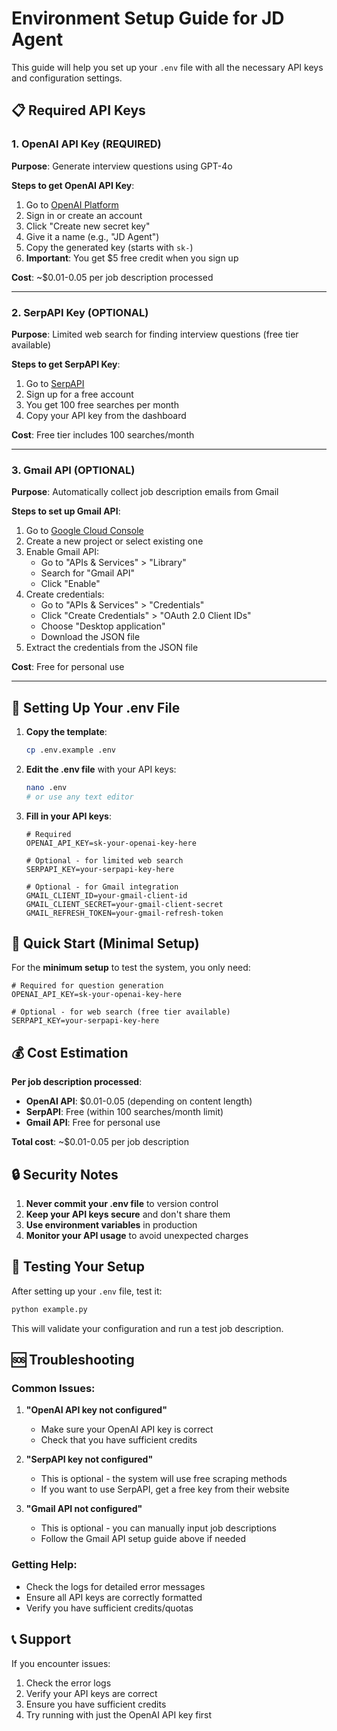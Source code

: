 # Environment Setup Guide for JD Agent

This guide will help you set up your `.env` file with all the necessary API keys and configuration settings.

## 📋 Required API Keys

### 1. OpenAI API Key (REQUIRED)

**Purpose**: Generate interview questions using GPT-4o

**Steps to get OpenAI API Key**:
1. Go to [OpenAI Platform](https://platform.openai.com/api-keys)
2. Sign in or create an account
3. Click "Create new secret key"
4. Give it a name (e.g., "JD Agent")
5. Copy the generated key (starts with `sk-`)
6. **Important**: You get $5 free credit when you sign up

**Cost**: ~$0.01-0.05 per job description processed

---

### 2. SerpAPI Key (OPTIONAL)

**Purpose**: Limited web search for finding interview questions (free tier available)

**Steps to get SerpAPI Key**:
1. Go to [SerpAPI](https://serpapi.com/dashboard)
2. Sign up for a free account
3. You get 100 free searches per month
4. Copy your API key from the dashboard

**Cost**: Free tier includes 100 searches/month

---

### 3. Gmail API (OPTIONAL)

**Purpose**: Automatically collect job description emails from Gmail

**Steps to set up Gmail API**:
1. Go to [Google Cloud Console](https://console.cloud.google.com/)
2. Create a new project or select existing one
3. Enable Gmail API:
   - Go to "APIs & Services" > "Library"
   - Search for "Gmail API"
   - Click "Enable"
4. Create credentials:
   - Go to "APIs & Services" > "Credentials"
   - Click "Create Credentials" > "OAuth 2.0 Client IDs"
   - Choose "Desktop application"
   - Download the JSON file
5. Extract the credentials from the JSON file

**Cost**: Free for personal use

---

## 🔧 Setting Up Your .env File

1. **Copy the template**:
   ```bash
   cp .env.example .env
   ```

2. **Edit the .env file** with your API keys:
   ```bash
   nano .env
   # or use any text editor
   ```

3. **Fill in your API keys**:
   ```env
   # Required
   OPENAI_API_KEY=sk-your-openai-key-here
   
   # Optional - for limited web search
   SERPAPI_KEY=your-serpapi-key-here
   
   # Optional - for Gmail integration
   GMAIL_CLIENT_ID=your-gmail-client-id
   GMAIL_CLIENT_SECRET=your-gmail-client-secret
   GMAIL_REFRESH_TOKEN=your-gmail-refresh-token
   ```

## 🚀 Quick Start (Minimal Setup)

For the **minimum setup** to test the system, you only need:

```env
# Required for question generation
OPENAI_API_KEY=sk-your-openai-key-here

# Optional - for web search (free tier available)
SERPAPI_KEY=your-serpapi-key-here
```

## 💰 Cost Estimation

**Per job description processed**:
- **OpenAI API**: $0.01-0.05 (depending on content length)
- **SerpAPI**: Free (within 100 searches/month limit)
- **Gmail API**: Free for personal use

**Total cost**: ~$0.01-0.05 per job description

## 🔒 Security Notes

1. **Never commit your .env file** to version control
2. **Keep your API keys secure** and don't share them
3. **Use environment variables** in production
4. **Monitor your API usage** to avoid unexpected charges

## 🧪 Testing Your Setup

After setting up your `.env` file, test it:

```bash
python example.py
```

This will validate your configuration and run a test job description.

## 🆘 Troubleshooting

### Common Issues:

1. **"OpenAI API key not configured"**
   - Make sure your OpenAI API key is correct
   - Check that you have sufficient credits

2. **"SerpAPI key not configured"**
   - This is optional - the system will use free scraping methods
   - If you want to use SerpAPI, get a free key from their website

3. **"Gmail API not configured"**
   - This is optional - you can manually input job descriptions
   - Follow the Gmail API setup guide above if needed

### Getting Help:

- Check the logs for detailed error messages
- Ensure all API keys are correctly formatted
- Verify you have sufficient credits/quotas

## 📞 Support

If you encounter issues:
1. Check the error logs
2. Verify your API keys are correct
3. Ensure you have sufficient credits
4. Try running with just the OpenAI API key first 
